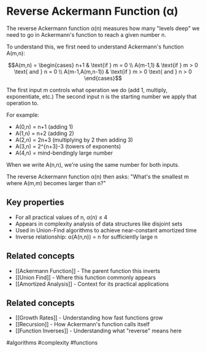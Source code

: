 # Reverse Ackermann Function (α)


The reverse Ackermann function α(n) measures how many "levels deep" we need to go in Ackermann's function to reach a given number n. 

To understand this, we first need to understand Ackermann's function A(m,n):

$$A(m,n) = \begin{cases} 
n+1 & \text{if } m = 0 \\
A(m-1,1) & \text{if } m > 0 \text{ and } n = 0 \\
A(m-1,A(m,n-1)) & \text{if } m > 0 \text{ and } n > 0
\end{cases}$$

The first input m controls what operation we do (add 1, multiply, exponentiate, etc.)
The second input n is the starting number we apply that operation to.

For example:
- A(0,n) = n+1 (adding 1)
- A(1,n) = n+2 (adding 2)
- A(2,n) = 2n+3 (multiplying by 2 then adding 3)
- A(3,n) = 2^{n+3}-3 (towers of exponents)
- A(4,n) = mind-bendingly large number

When we write A(n,n), we're using the same number for both inputs. 

The reverse Ackermann function α(n) then asks: "What's the smallest m where A(m,m) becomes larger than n?"

## Key properties 
- For all practical values of n, α(n) ≤ 4 
- Appears in complexity analysis of data structures like disjoint sets 
- Used in Union-Find algorithms to achieve near-constant amortized time 
- Inverse relationship: α(A(n,n)) = n for sufficiently large n 
## Related concepts 
- [[Ackermann Function]] - The parent function this inverts 
- [[Union Find]] - Where this function commonly appears 
- [[Amortized Analysis]] - Context for its practical applications

## Related concepts
- [[Growth Rates]] - Understanding how fast functions grow
- [[Recursion]] - How Ackermann's function calls itself
- [[Function Inverses]] - Understanding what "reverse" means here

#algorithms #complexity #functions